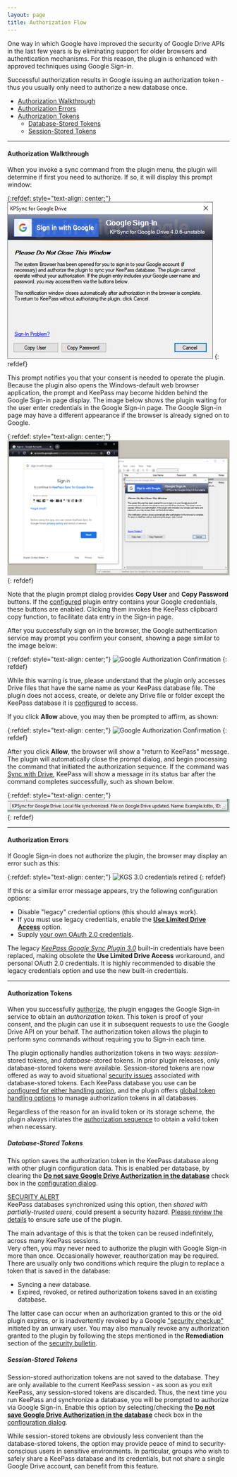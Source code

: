 ```yaml
---
layout: page
title: Authorization Flow
---
```


One way in which Google have improved the security of Google Drive
APIs in the last few years is by eliminating support for
older browsers and authentication mechanisms. For this reason, the
plugin is enhanced with approved techniques using
Google Sign-in.

Successful authorization results in Google issuing an authorization
token - thus you usually only need to authorize a new database once.

* [Authorization Walkthrough](#authorization-walkthrough)
* [Authorization Errors](#authorization-errors)
* [Authorization Tokens](#authorization-tokens)
  * [Database-Stored Tokens](#database-stored-tokens)
  * [Session-Stored Tokens](#session-stored-tokens)

---

#### Authorization Walkthrough

When you invoke a sync command from the plugin menu, the plugin
will determine if first you need to authorize.  If so, it will
display this prompt window:

{:refdef: style="text-align: center;"}
![Authorization Prompt](../assets/img/auth-dialog.png)
{: refdef}

This prompt notifies you that your consent is needed to operate
the plugin. Because the plugin also opens the Windows-default
web browser application, the prompt and KeePass may become hidden
behind the Google Sign-in page display. The image below shows
the plugin waiting for the user enter credentials in the 
Google Sign-in page.  The Google Sign-in page may have a different
appearance if the browser is already signed on to Google.

{:refdef: style="text-align: center;"}
![Prompt and Google Sign-in Page](../assets/img/auth.png)
{: refdef}

<div class="alert alert-secondary" role="alert">
    Note that the plugin prompt dialog provides <b>Copy User</b> and
    <b>Copy Password</b> buttons.  If the
    <a href="../install/config">configured</a>
    plugin entry contains your Google credentials, these buttons
    are enabled. Clicking them invokes the KeePass clipboard
    copy function, to facilitate data entry in the Sign-in page.
</div>

After you successfully sign on in the browser, the Google authentication
service may prompt you confirm your consent, showing a page similar
to the image below:

{:refdef: style="text-align: center;"}
![Google Authorization Confirmation](../assets/img/grant.png)
{: refdef}

While this warning is true, please understand that the plugin only
accesses Drive files that have the same name as your KeePass
database file.  The plugin does not access, create, or delete any
Drive file or folder except the KeePass database it is [configured](../install/config)
to access.  

If you click **Allow** above, you may then be prompted to affirm, as 
shown:

{:refdef: style="text-align: center;"}
![Google Authorization Confirmation](../assets/img/auth-requested.png)
{: refdef}

After you click **Allow**, the browser will show a "return to KeePass"
message.  The plugin will automatically close the prompt dialog, and
begin processing the command that initiated the authorization sequence.
If the command was [Sync with Drive](sync), KeePass will show
a message in its status bar after the command completes successfully,
such as shown below.

{:refdef: style="text-align: center;"}
![Sync complete status](../assets/img/sync-complete-status.png)
{: refdef}

---

#### Authorization Errors

If Google Sign-in does not authorize the plugin,
the browser may display an error such as this:

{:refdef: style="text-align: center;"}
![KGS 3.0 credentials retired](../assets/img/app-denied.png)
{: refdef}

If this or a similar error message appears, try
the following configuration options:

* Disable "legacy" credential options (this should always work).
* If you must use legacy credentials, enable the
[**Use Limited Drive Access**](x-40#limited-drive-access) option.
* Supply [your own OAuth 2.0 credentials](../usage/oauth).

<div class="alert alert-secondary" role="alert">
    The legacy
    <a href="https://sourceforge.net/projects/kp-googlesync/">
    <em>KeePass Google Sync Plugin 3.0</em></a> built-in credentials 
    have been replaced, making obsolete the <b>Use Limited
    Drive Access</b> workaround, and personal OAuth 2.0 credentials.
    It is highly recommended to disable the legacy credentials
    option and use the new built-in credentials.
</div>

---

#### Authorization Tokens
When you successfully [authorize](#authorization-walkthrough),
the plugin engages the Google Sign-in service to obtain an
*authorization token*. This token is proof of your consent, and 
the plugin can use it in subsequent requests to use the Google
Drive API on your behalf.  The authorization token allows the
plugin to perform sync commands without requiring you to
Sign-in each time.

The plugin optionally handles authorization tokens in two ways:
*session*-stored tokens, and *database*-stored tokens.
In prior plugin releases, only database-stored tokens were
available.  Session-stored tokens are now offered as way to avoid
situational [security issues](/notices/sharedsec)
associated with database-stored tokens.  Each KeePass database
you use can be
[configured for either handling option](/install/config#sync-authorization),
and the plugin offers
[global token handling options](/install/config#options-and-defaults)
to manage authorization tokens in all databases.

Regardless of the reason for an invalid token or its storage
scheme, the plugin always initiates the
[authorization sequence](#authorization-walkthrough)
to obtain a valid token when necessary.

##### Database-Stored Tokens
This option saves the authorization token in the KeePass database
along with other plugin configuration data.  This is enabled per
database, by clearing the
[**Do not save Google Drive Authorization in the database**](/config#sync-authorization)
check box in the
[configuration dialog](/config#configuration-window).

<div class="alert alert-warning text-dark" role="alert">
    <div>
        <a href="/notices/sharedsec">SECURITY ALERT</a>
    </div>
    KeePass databases synchronized using this option, then
    <em>shared with partially-trusted users</em>, could present a security hazard.
    <a href="/notices/sharedsec">Please review the details</a> to
    ensure safe use of the plugin.
</div>

The main advantage of this is that the token can be reused 
indefinitely, across many KeePass sessions.  
Very often, you may never need to authorize the plugin with Google
Sign-in more than once.  Occasionally however, reauthorization may
be required. There are usually only two conditions which require
the plugin to replace a token that is saved in the database:

* Syncing a new database.
* Expired, revoked, or retired authorization tokens saved in an existing
database.

The latter case can occur when an authorization granted to
this or the old plugin expires, or is inadvertently revoked by a Google
["security checkup"](https://myaccount.google.com/security-checkup)
initiated by an unwary user.  You may also manually revoke any authorization
granted to the plugin by following the steps mentioned in the
**Remediation** section of the [security bulletin](/notices/sharedsec#remediation).

##### Session-Stored Tokens
Session-stored authorization tokens are not saved to the database.
They are only available to the current KeePass session - as soon as you
exit KeePass, any session-stored tokens are discarded.  Thus, the next
time you run KeePass and synchronize a database, you will be prompted
to authorize via Google Sign-in. Enable this option by selecting/checking the
[**Do not save Google Drive Authorization in the database**](/config#sync-authorization)
check box in the
[configuration dialog](/config#configuration-window).

While session-stored tokens are obviously less convenient than 
the database-stored tokens, the option may provide peace of mind to
security-conscious users in sensitive environments.  In particular, groups
who wish to safely share a KeePass database and its credentials, but not
share a single Google Drive account, can benefit from this feature.
